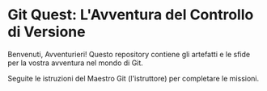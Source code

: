 # Git Quest: L'Avventura del Controllo di Versione

Benvenuti, Avventurieri! Questo repository contiene gli artefatti e le sfide per la vostra avventura nel mondo di Git.

Seguite le istruzioni del Maestro Git (l'istruttore) per completare le missioni.
